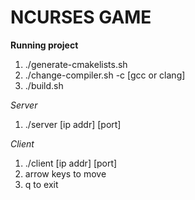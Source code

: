 # NCURSES GAME

**Running project**
1) ./generate-cmakelists.sh
2) ./change-compiler.sh -c [gcc or clang]
3) ./build.sh

_Server_
1) ./server [ip addr] [port]


_Client_
1) ./client [ip addr] [port]
2) arrow keys to move
3) q to exit
